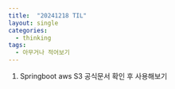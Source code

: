```yaml
---
title:  "20241218 TIL"
layout: single
categories:
  - thinking
tags:
  - 아무거나 적어보기
---
```


1. Springboot aws S3 공식문서 확인 후 사용해보기

